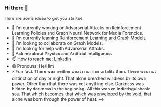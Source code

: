 ### Hi there 👋

Here are some ideas to get you started:

- 🔭 I’m currently working on Advarserial Attacks on Reinforcement Learning Policies and Graph Neural Network for Media Forencics.
- 🌱 I’m currently learning Reinforcement Learning and Graph Models.
- 👯 I’m looking to collaborate on Graph Models.
- 🤔 I’m looking for help with Advarserial Attacks.
- 💬 Ask me about Physics and Artificial Intelligence.
- 📫 How to reach me: [LinkedIn](https://www.linkedin.com/in/utkarshcs/)
- 😄 Pronouns: He/Him
- ⚡ Fun fact: There was neither death nor immortality then. There was not distinction of day or night. That alone breathed windless by its own power. Other than that there was
not anything else. Darkness was hidden by darkness in the beginning. All this was an indistinguishable sea. That which becomes, that which was enveloped by the void, that alone was born through the power of heat.
-->
